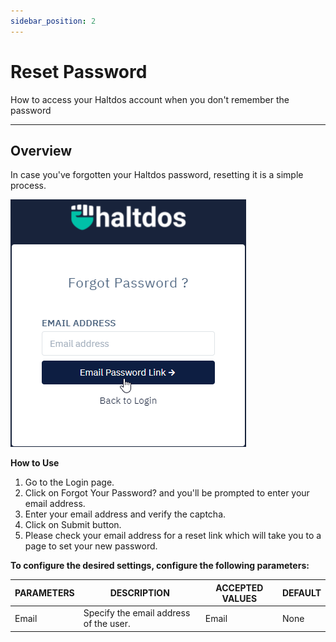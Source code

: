 ```yaml
---
sidebar_position: 2
---
```


# Reset Password

How to access your Haltdos account when you don't remember the password

---

## Overview

In case you've forgotten your Haltdos password, resetting it is a simple process.

![forgotpassword](/img/platform/forgot_password1.png)


**How to Use**

1. Go to the Login page.
2. Click on Forgot Your Password? and you'll be prompted to enter your email address.
3. Enter your email address and verify the captcha.
4. Click on Submit button.
5. Please check your email address for a reset link which will take you to a page to set your new password.

**To configure the desired settings, configure the following parameters:**

| PARAMETERS | DESCRIPTION                            | ACCEPTED VALUES | DEFAULT |
|------------|----------------------------------------|-----------------|---------|
| Email      | Specify the email address of the user. | Email           | None    |


